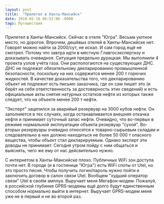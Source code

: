 ```yaml
---
layout: post
title:  "Прилетел в Ханты-Мансийск"
date: 2010-02-10 06:52:00 -0000
tags: Путешествия
---
```


Прилетел в Ханты-Мансийск. Сейчас в отеле "Югра". Весьма уютное место, но дорогое. Впрочем, дешёвых отелей в Ханты-Мансийске нет. Говорят можно найти за 2000/сут, не искал. И сам город ещё не смотрел. Потому что завтра идти в местную Главгосэкспертизу и доказывать очевидное. Ситуация предельно дурацкая. Мы выполнили 4 проекта узлов учёта газа. Они распологаются на существующих ДНС. ДНС не подлежат обязательному декларированию промышленной безопасности, поскольку на них содержится менее 200 т горючих жидкостей. В качестве доказательства того, что декларированию объект не подлежит есть письмо заказчика, где он сам пишет это (и берёт на себя ответственность за достоверность этих сведений) и есть официальные акты снятия натурных остатков нефти из которых также следует, что на объекте менее 200 т нефти.

"Эксперт" зацепился за аварийый резервуар на 3000 кубов нефти. Он заполняется в тех случаях, когда останавливается внешняя откачка нефти и принимает суточный запас нефти. Очевидно, что во-первых в режиме нормальной эксплуатации объекта резервуар "сухой". Во-вторых резервуары очевидно относятся  к товарно-сырьевым складам и следовательно в них должно находиться не более 50 000 т опасного вещества, чтобы объект стал декларируемым. Однако эксперт эти доводы не принимает. Сегодня утром пойду с ним общаться и выяснять, чего же ему от нас дейсвительно нужно.

С интернетом в Ханты-Мансийске плохо. Публичных WiFi зон доступа почти нет. В городе (и  в гостинице "Югра") есть WiFi споты от Utel, но это просто песня. Чтобы получить логин/пароль нужно пойти и заключить договор в салон связи Utel. Вообщем "худший оператор связи" Utel в своём амплуа. Выручает меня Мегафон-модем. Пожалуй, в российской глубинке GPRS-модемы ещё долго будут единственным способом нормально выйти в интернет. Выручает GPRS-модем меня уже не в первый и не во второй раз.